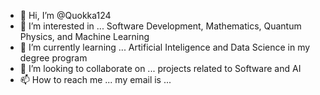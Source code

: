 - 👋 Hi, I’m @Quokka124
- 👀 I’m interested in ... Software Development, Mathematics, Quantum Physics, and Machine Learning
- 🌱 I’m currently learning ... Artificial Inteligence and Data Science in my degree program
- 💞️ I’m looking to collaborate on ... projects related to Software and AI
- 📫 How to reach me ... my email is ...

<!---
Quokka124/Quokka124 is a ✨ special ✨ repository because its `README.md` (this file) appears on your GitHub profile.
You can click the Preview link to take a look at your changes.
--->
